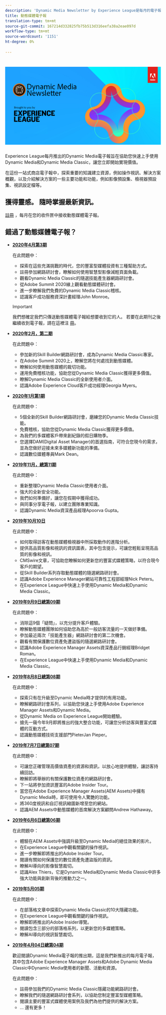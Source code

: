 ```yaml
---
description: 'Dynamic Media Newsletter by Experience League是每月的電子報。 它可協助您快速上手使用Dynamic Media和Dynamic Media Classic，讓您立即開始實現價值。 本一站式商店電子報提供寶貴的知識建立資源，包括如何製作影片、解決方案概觀，以及介紹一些主要功能和功能，例如影像預設集、檢視器預設集、影片設定檔等。 '
title: 動態媒體電子報
translation-type: tm+mt
source-git-commit: 167214d332825fb75b513d316eefa38a2eae097d
workflow-type: tm+mt
source-wordcount: '1151'
ht-degree: 0%

---
```



# ![Dynamic Media Newsletter logo](/help/assets/dynamic-media/assets/dynamic-media-newsletter-logo.png)

Experience League每月推出的Dynamic Media電子報旨在協助您快速上手使用Dynamic Media和Dynamic Media Classic，讓您立即開始實現價值。

在這份一站式商店電子報中，探索重要的知識建立資源，例如操作視訊、解決方案概觀，以及介紹解決方案的一些主要功能和功能，例如影像預設集、檢視器預設集、視訊設定檔等。

## 獲得靈感。 隨時掌握最新資訊。

[註冊](https://www.adobe.com/subscription/dynamic-media-newsletter.html) ，每月在您的收件匣中接收動態媒體電子報。

## 錯過了動態媒體電子報？

<!-- * **[May 2020, Issue 4](https://expleague.azureedge.net/assets/aem/Experience-Insider-vol.31.html)**

    In this issue:

    * What business continuity means in uncertain times.
    * Key takeaways from the first all-digital Adobe Summit.
    * Must-watch Experience Manager breakout sessions.
    * Summit customer spotlight: Under Armour.
    * Never miss an Experience Insider webinar.
    * Public sector spotlight: The urgent need for digital enrollment.
    * Look what’s new in Experience Manager Innovation.
    * Build your Experience Manager skills *live* with the Adobe pros.
    * Connect with the Adobe Experience Manager Community.
    * Fast-track your Adobe expertise with Adobe Experience League. -->

* **[2020年4月第3期](https://expleague.azureedge.net/assets/dynamic-media/Dynamic_Media_Newsletter_04_2020_April.html)**

   在此問題中：

   * 探索在這些充滿挑戰的時代，您的豐富型媒體投資有三種幫助方式。
   * 註冊參加網路研討會，瞭解如何使用智慧型影像減輕頁面負載。
   * 觀看Dynamic Media Classic的隨選技能產生器網路研討會。
   * 從Adobe Summit 2020線上觀看動態媒體研討會。
   * 進一步瞭解我們免費的Dynamic Media Classic稽核。
   * 認識客戶成功服務資深計畫經理John Monroe。

   >[!IMPORTANT]
   >
   >我們想確定我們只傳送動態媒體電子報給想要收到它的人。 若要在此期刊之後繼續收到電子報，請在這裡注 [冊](https://nam04.safelinks.protection.outlook.com/?url=http%3A%2F%2Ft.messages.adobe.com%2Fr%2F%3Fid%3Dha6c66e%2C266d7ba%2C26edbee&amp;data=02%7C01%7Crbrough%40adobe.com%7Ce0ec0f8dde0f4eb03d9c08d7e2173fd3%7Cfa7b1b5a7b34438794aed2c178decee1%7C0%7C0%7C637226461801398160&amp;sdata=3c1oREsqy%2FeDPKC3dd4IO9dXomQ1XbokaBAYQl8obrk%3D&amp;reserved=0)。

* **[2020年2月，第二期](https://expleague.azureedge.net/assets/dynamic-media/Dynamic_Media_Newsletter_02_2020_Feb.html)**

   在此問題中：

   * 參加新的Skill Builder網路研討會，成為Dynamic Media Classic專家。
   * 在Adobe Summit 2020上，瞭解您將在何處找到動態媒體。
   * 瞭解如何使用動態媒體的裁切功能。
   * 運用免費稽核功能，協助您從Dynamic Media Classic獲得更多價值。
   * 瞭解Dynamic Media Classic的全新使用者介面。
   * 認識Adobe Experience Cloud客戶成功經理Georgia Myers。

* **[2020年1月第1期](https://expleague.azureedge.net/assets/dynamic-media/Dynamic_Media_Newsletter_01_2020_Jan.html)**

   在此問題中：

   * 5個全新的Skill Builder網路研討會，磨練您的Dynamic Media Classic技能。
   * 免費稽核，協助您從Dynamic Media Classic獲得更多價值。
   * 為我們的多媒體客戶帶來創紀錄的假日購物季。
   * 您選擇DAM(Digital Asset Manager)的首選指南，可符合您現今的需求，並為您做好迎接未來多媒體新功能的準備。
   * 認識數位媒體專員Mark Dean。

* **[2019年11月，總第11期](https://expleague.azureedge.net/assets/dynamic-media/Dynamic_Media_Newsletter_11_2019_Nov.html)**

   在此問題中：

   * 重新整理Dynamic Media Classic使用者介面。
   * 強大的全新安全功能。
   * 我們如何準備好，讓您在假期中獲得成功。
   * 與同事分享電子報，以建立團隊專業知識。
   * 認識Dynamic Media資深產品經理Apoorva Gupta。

* **[2019年10月10日](https://expleague.azureedge.net/assets/dynamic-media/Dynamic_Media_Newsletter_10_2019_Oct.html)**

   在此問題中：

   * 如何取得訪客在動態媒體檢視器中所採取動作的進階分析。
   * 提供高品質影像和視訊的資訊圖表，其中包含提示，可讓您輕鬆呈現高品質的影像和視訊。
   * CMSwire文章，可協助您瞭解如何更新您的豐富式媒體策略，以符合現今客戶的期望。
   * 從Skill Builder系列存取動態媒體的隨選網路研討會。
   * 認識Adobe Experience Manager網站可靠性工程部經理Nick Peters。
   * 在Experience League中快速上手使用Dynamic Media和Dynamic Media Classic。

* **[2019年9月9日總第09期](https://expleague.azureedge.net/assets/dynamic-media/Dynamic_Media_Newsletter_09_2019_Sept.html)**

   在此問題中：

   * 消除這9個「疑問」，以充分提升客戶體驗。
   * 瞭解動態媒體團隊如何協助您為高於一般訪客流量的一天做好準備。
   * 參加最近兩次「技能產生器」網路研討會的第二次機會。
   * 觀看有關保護數位資產免遭盜版的隨選網路研討會。
   * 認識Adobe Experience Manager Assets資深產品行銷經理Bridget Roman。
   * 在Experience League中快速上手使用Dynamic Media和Dynamic Media Classic。


* **[2019年8月8日總第08期](https://expleague.azureedge.net/assets/dynamic-media/Dynamic_Media_Newsletter_08_2019_Aug.html)**

   在此問題中：

   * 探索只有在升級至Dynamic Media時才提供的有用功能。
   * 瞭解網路研討會系列，以協助您快速上手使用Adobe Experience Manager Assets和Dynamic Media。
   * 從Dynamic Media on Experience League開始體驗。
   * 搶先一窺今年9月即將推出的強大整合功能，可讓您分析訪客與豐富式媒體的互動方式。
   * 認識動態媒體技術支援部門PieterJan Pieper。


* **[2019年7月7日總第07期](https://expleague.azureedge.net/assets/dynamic-media/Dynamic_Media_Newsletter_07_2019_July.html)**

   在此問題中：

   * 可讓您正確管理高價值資產的資源和資訊，以放心地提供體驗，讓訪客持續回訪。
   * 瞭解即將舉辦的有關保護數位資產的網路研討會。
   * 下一站將參加資訊豐富的Adobe Insider Tour。
   * 當您在Adobe Experience Manager Assets(AEM Assets)中擁有Dynamic Media時，即可使用令人驚艷的功能。
   * 將360度視訊和自訂視訊縮圖新增至您的網站。
   * 認識AEM Assets中動態媒體的首席解決方案顧問Andrew Hathaway。

* **[2019年6月6日總第06期](https://expleague.azureedge.net/assets/dynamic-media/Dynamic_Media_Newsletter_06_2019_June.html)**

   在此問題中：

   * 體驗在AEM Assets中強調升級至Dynamic Media的絕佳效果的影片。
   * 在Experience League中觀看關鍵的操作視訊。
   * 進一步瞭解即將推出的Adobe Insider Tour。
   * 閱讀有關如何保護您的數位資產免遭盜版的資訊。
   * 瞭解AI導向的影像智慧裁切。
   * 認識Alex Thiers，它是Dynamic Media和Dynamic Media Classic中許多強大功能與創新背後的推動力之一。

* **[2019年5月05期](https://expleague.azureedge.net/assets/dynamic-media/Dynamic_Media_Newsletter_05_2019_May.html)**

   在此問題中：

   * 在部落格文章中探索Dynamic Media Classic的10大隱藏功能。
   * 在Experience League中觀看關鍵的操作視訊。
   * 瞭解即將推出的Adobe Insider導覽。
   * 閱讀包含三部分的部落格系列，以更新您的多媒體策略。
   * 瞭解AI導向的視訊智慧裁切。

* **[2019年4月04日總第04期](https://expleague.azureedge.net/assets/dynamic-media/Dynamic_Media_Newsletter_04_2019_April.html)**

   歡迎閱讀Dynamic Media電子報的推出期，這是我們新推出的每月電子報，其中包含Adobe Experience Manager Assets和Adobe Dynamic Media Classic中Dynamic Media使用者的新聞、活動和資源。

   在此問題中：
   * 註冊參加我們的Dynamic Media Classic隱藏功能網路研討會。
   * 瞭解我們的隨選網路研討會系列，以協助您制定豐富型媒體策略。
   * 閱讀主要的豐富式媒體使用案例及我們為他們提供的解決方案。
   * ... 還有更多！
